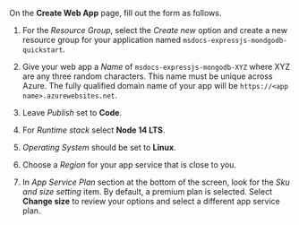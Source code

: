 On the **Create Web App** page, fill out the form as follows.

1. For the *Resource Group*, select the *Create new* option and create a new resource group for your application named `msdocs-expressjs-mondgodb-quickstart`.  

1. Give your web app a *Name* of `msdocs-expressjs-mongodb-XYZ` where XYZ are any three random characters. This name must be unique across Azure.  The fully qualified domain name of your app will be `https://<app name>.azurewebsites.net`.

1. Leave *Publish* set to **Code**.

1. For *Runtime stack* select **Node 14 LTS**.

1. *Operating System* should be set to **Linux**.

1. Choose a *Region* for your app service that is close to you.

1. In *App Service Plan* section at the bottom of the screen, look for the *Sku and size setting* item.  By default, a premium plan is selected.  Select **Change size** to review your options and select a different app service plan.
